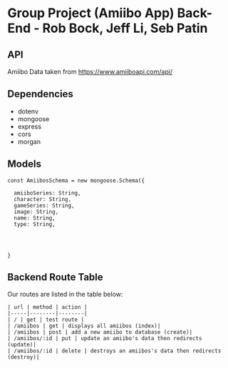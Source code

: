 # Group Project (Amiibo App) Back-End - Rob Bock, Jeff Li, Seb Patin


## API

Amiibo Data taken from https://www.amiiboapi.com/api/


## Dependencies

- dotenv
- mongoose
- express 
- cors
- morgan

## Models

```
const AmiibosSchema = new mongoose.Schema({

  amiiboSeries: String,
  character: String,
  gameSeries: String,
  image: String,
  name: String,
  type: String,




}
```
## Backend Route Table

Our routes are listed in the table below:
```
| url | method | action |
|-----|--------|--------|
| / | get | test route |
| /amiibos | get | displays all amiibos (index)|
| /amiibos | post | add a new amiibo to database (create)|
| /amiibos/:id | put | update an amiibo's data then redirects (update)|
| /amiibos/:id | delete | destroys an amiibos's data then redirects (destroy)|


```
